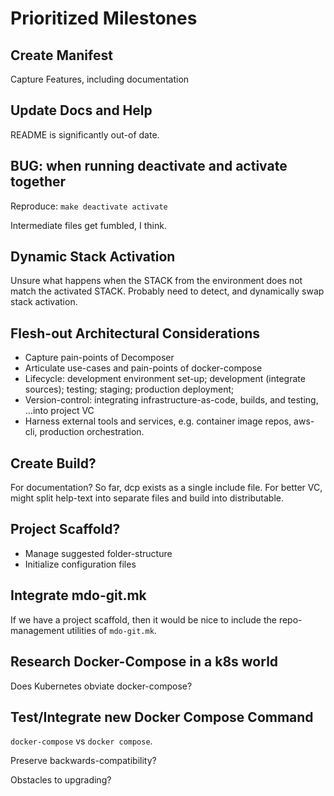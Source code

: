 # Prioritized Milestones

## Create Manifest

Capture Features, including documentation

## Update Docs and Help

README is significantly out-of date.

## BUG: when running deactivate and activate together

Reproduce: `make deactivate activate`

Intermediate files get fumbled, I think.

## Dynamic Stack Activation

Unsure what happens when the STACK from the environment does not match the activated STACK.
Probably need to detect, and dynamically swap stack activation.

## Flesh-out Architectural Considerations

* Capture pain-points of Decomposer
* Articulate use-cases and pain-points of docker-compose
* Lifecycle: development environment set-up; development (integrate sources); testing; staging; production deployment;
* Version-control: integrating infrastructure-as-code, builds, and testing, ...into project VC
* Harness external tools and services, e.g. container image repos, aws-cli, production orchestration.


## Create Build?

For documentation? So far, dcp exists as a single include file. For better VC, might split help-text into separate files and build into distributable.

## Project Scaffold?

* Manage suggested folder-structure
* Initialize configuration files


## Integrate mdo-git.mk

If we have a project scaffold, then it would be nice to include the repo-management utilities of `mdo-git.mk`.


## Research Docker-Compose in a k8s world

Does Kubernetes obviate docker-compose?


## Test/Integrate new Docker Compose Command

`docker-compose` vs `docker compose`.

Preserve backwards-compatibility?

Obstacles to upgrading?
